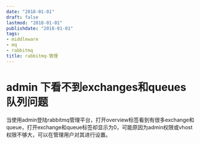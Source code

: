 ```yaml
---
date: "2018-01-01"
draft: false
lastmod: "2018-01-01"
publishdate: "2018-01-01"
tags:
- middleware
- mq
- rabbitmq
title: rabbitmq-管理
---
```

# admin 下看不到exchanges和queues队列问题

当使用admin登陆rabbitmq管理平台，打开overview标签看到有很多exchange和queue，打开exchange和queue标签却显示为0，可能原因为admin权限或vhost权限不够大，可以在管理用户对其进行设置。
